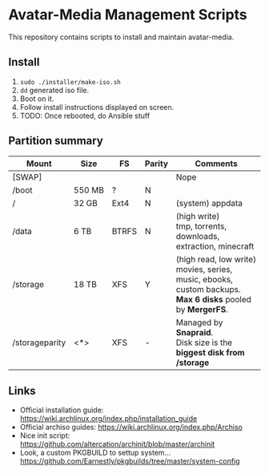 # Avatar-Media Management Scripts

This repository contains scripts to install and maintain avatar-media.

## Install

1. `sudo ./installer/make-iso.sh`
1. `dd` generated iso file.
1. Boot on it.
1. Follow install instructions displayed on screen.
1. TODO: Once rebooted, do Ansible stuff

## Partition summary

Mount | Size | FS | Parity | Comments
--- | --- | --- | --- | ---
\[SWAP] | | | | Nope
/boot | 550&nbsp;MB | ? | N | 
/ | 32&nbsp;GB | Ext4 | N | (system) appdata
/data | 6&nbsp;TB | BTRFS | N | (high write)<br>tmp, torrents, downloads, extraction, minecraft
/storage | 18&nbsp;TB | XFS| Y | (high read, low write)<br>movies, series, music, ebooks, custom backups.<br>**Max 6 disks** pooled by **MergerFS**.
/storageparity | \<*> | XFS | - | Managed by **Snapraid**.<br>Disk size is the **biggest disk from /storage**

## Links

* Official installation guide: https://wiki.archlinux.org/index.php/installation_guide
* Official archiso guides: https://wiki.archlinux.org/index.php/Archiso
* Nice init script: https://github.com/altercation/archinit/blob/master/archinit
* Look, a custom PKGBUILD to settup system... https://github.com/Earnestly/pkgbuilds/tree/master/system-config
